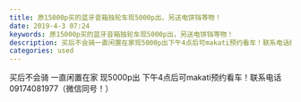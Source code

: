 ```yaml
---
title: 原15000p买的蓝牙音箱独轮车现5000p出，另送电饼铛等物！
date: 2019-4-3 07:24
keywords: 原15000p买的蓝牙音箱独轮车现5000p出，另送电饼铛等物！
description: 买后不会骑一直闲置在家现5000p出下午4点后可makati预约看车！联系电话09174081977（微信同号！）
categories: used
---
```

<td class="t_f" id="postmessage_3379927">

<img alt="" border="0" class="zoom" data-cf-modified-1b7cfb3d98f17c1f5da0a383-="" file="http://www.flw.ph/data/appbyme/upload/image/201904/03/GAJWNKVxnlJE.jpg" id="aimg_D2xCX" lazyloadthumb="1" onclick="" onmouseover="" src="http://www.flw.ph/data/appbyme/upload/image/201904/03/GAJWNKVxnlJE.jpg"/><br/>
买后不会骑 一直闲置在家 现5000p出 下午4点后可makati预约看车！联系电话09174081977（微信同号！）<br/>
</td>
